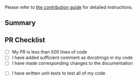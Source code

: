 Please refer to [the contribution guide](https://github.com/sambanova/generative_data_prep/blob/main/.github/CONTRIBUTING.rst) for detailed instructions.

## Summary
<!-- Provide a short summary of your changes -->


## PR Checklist
- [ ] My PR is less than 500 lines of code
- [ ] I have added sufficient comment as docstrings in my code
- [ ] I have made corresponding changes to the documentation
<!--TODO: Remove this once coverage tool checks are implemented -->
- [ ] I have written unit-tests to test all of my code
